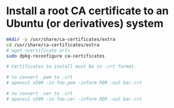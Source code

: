 # Install a root CA certificate to an Ubuntu (or derivatives) system

```bash
mkdir -p /usr/share/ca-certificates/extra
cd /usr/share/ca-certificates/extra
# wget <certificate url>
sudo dpkg-reconfigure ca-certificates

# Certificates to install must be in .crt format.

# to convert .pem to .crt
# openssl x509 -in foo.pem -inform PEM -out bar.crt

# to convert .cer to .crt
# openssl x509 -in foo.cer -inform DER -out bar.crt
```
